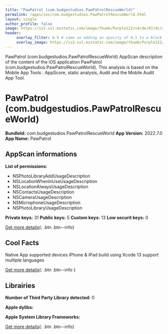 ```yaml
---
title: "PawPatrol (com.budgestudios.PawPatrolRescueWorld)"
permalink: /apps/ios/com.budgestudios.PawPatrolRescueWorld.html
layout: single
author_profile: false
image: https://is2-ssl.mzstatic.com/image/thumb/Purple122/v4/de/87/4c/de874c99-5eb7-3ad4-0395-9d709472fc6f/AppIcon-1x_U007emarketing-0-7-0-85-220.png/512x512bb.jpg
header: 
     overlay_filter: 0.5 # same as adding an opacity of 0.5 to a black background
     overlay_image: https://is2-ssl.mzstatic.com/image/thumb/Purple122/v4/de/87/4c/de874c99-5eb7-3ad4-0395-9d709472fc6f/AppIcon-1x_U007emarketing-0-7-0-85-220.png/512x512bb.jpg
---
```

PawPatrol (com.budgestudios.PawPatrolRescueWorld) AppScan description of the content of the iOS application PawPatrol (com.budgestudios.PawPatrolRescueWorld). This analysis is based on the Mobile App Tools : AppScore, static analysis, Audit and the Mobile Audit App Tool.

# PawPatrol (com.budgestudios.PawPatrolRescueWorld)

**BundleId:** com.budgestudios.PawPatrolRescueWorld
**App Version:** 2022.7.0
**App Name:** PawPatrol


## AppScan informations 

**List of permissions:** 
- NSPhotoLibraryAddUsageDescription
- NSLocationWhenInUseUsageDescription
- NSLocationAlwaysUsageDescription
- NSContactsUsageDescription
- NSCameraUsageDescription
- NSMicrophoneUsageDescription
- NSPhotoLibraryUsageDescription
  
  
**Private keys:** 31
**Public keys:** 5
**Custom keys:** 13
**Low securit keys:** 0
  
[Get more details](/pricing.html){: .btn .btn--info}

## Cool Facts

Native App
supported devices iPhone & iPad
build using Xcode 13
support multiple languages
  
[Get more details](/pricing.html){: .btn .btn--info }

## Librairies 
**Number of Third Party Library detected:** 0


**Apple dylibs:**


**Apple System Library Frameworks:**


  
[Get more details](/pricing.html){: .btn .btn--info}

